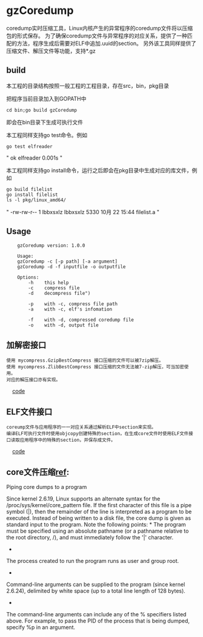 # gzCoredump
coredump实时压缩工具，Linux内核产生的异常程序的coredump文件将以压缩包的形式保存。
为了确保coredump文件与异常程序的对应关系，提供了一种匹配的方法，程序生成后需要对ELF中追加.uuid的section。
另外该工具同样提供了压缩文件、解压文件等功能，支持*.gz

## build
本工程的目录结构按照一般工程的工程目录，存在src，bin，pkg目录

把程序当前目录加入到GOPATH中

```
cd bin;go build gzCoredump
```

即会在bin目录下生成可执行文件

本工程同样支持go test命令。例如

```
go test elfreader
```

"
ok      elfreader       0.001s
"

本工程同样支持go install命令，运行之后即会在pkg目录中生成对应的库文件，例如
```
go build filelist
go install filelist
ls -l pkg/linux_amd64/
```

"
-rw-rw-r-- 1 lbbxsxlz lbbxsxlz 5330 10月 22 15:44 filelist.a
"

## Usage
```	
	gzCoredump version: 1.0.0
	
	Usage:
	gzCoredump -c [-p path] [-a argument]
	gzCoredump -d -f inputfile -o outputfile
	
	Options:
		-h    this help
		-c    compress file
		-d    decompress file")

		-p    with -c, compress file path
		-a    with -c, elf's infomation

		-f    with -d, compressed coredump file
		-o    with -d, output file
```

## 加解密接口	
	使用 mycompress.GzipBestCompress 接口压缩的文件可以被7zip解压。
	使用 mycompress.ZlibBestCompress 接口压缩的文件无法被7-zip解压，可当加密使用。
	对应的解压接口亦有实现。
	
&nbsp;&nbsp;&nbsp;&nbsp;[code](https://github.com/lbbxsxlz/gzCoredump/blob/master/src/mycompress/mycompress.go)

## ELF文件接口	
	coreump文件与应用程序的一一对应关系通过解析ELF中section来实现。
	编译ELF可执行文件时使用objcopy创建特殊的section，在生成core文件时使用ELF文件接口读取应用程序中的特殊的section，并保存成文件。
&nbsp;&nbsp;&nbsp;&nbsp;[code](https://github.com/lbbxsxlz/gzCoredump/blob/master/src/elfreader/elfreader.go)

## core文件压缩[ref](https://linux.die.net/man/5/core):

Piping core dumps to a program

Since kernel 2.6.19, Linux supports an alternate syntax for the /proc/sys/kernel/core_pattern file. If the first character of this file is a pipe symbol (|), then the remainder of the line is interpreted as a program to be executed. Instead of being written to a disk file, the core dump is given as standard input to the program. Note the following points:
*
The program must be specified using an absolute pathname (or a pathname relative to the root directory, /), and must immediately follow the '|' character.

*

The process created to run the program runs as user and group root.

*

Command-line arguments can be supplied to the program (since kernel 2.6.24), delimited by white space (up to a total line length of 128 bytes).

*

The command-line arguments can include any of the % specifiers listed above. For example, to pass the PID of the process that is being dumped, specify %p in an argument.

